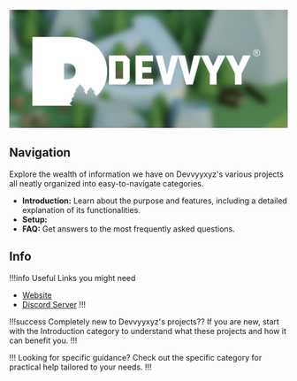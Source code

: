 ![DEVVYYXYZ](assets/WordmarkBackground.png)

## Navigation

Explore the wealth of information we have on Devvyyxyz's various projects all neatly organized into easy-to-navigate categories.

- **Introduction:** Learn about the purpose and features, including a detailed explanation of its functionalities.
- **Setup:** 
- **FAQ:** Get answers to the most frequently asked questions.

## Info

!!!info Useful Links you might need
- [Website](https://docs.devvyy.xyz)
- [Discord Server](https://dev0.devvyy.xyz/discord)
!!!

!!!success Completely new to Devvyyxyz's projects??
If you are new, start with the Introduction category to understand what these projects and how it can benefit you.
!!!

!!! Looking for specific guidance?
Check out the specific category for practical help tailored to your needs.
!!!

